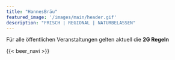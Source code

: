 ```yaml
---
title: "HannesBräu"
featured_image: '/images/main/header.gif'
description: "FRISCH | REGIONAL | NATURBELASSEN"
---
```


Für alle öffentlichen Veranstaltungen gelten aktuell die **2G Regeln**

{{< beer_navi >}}